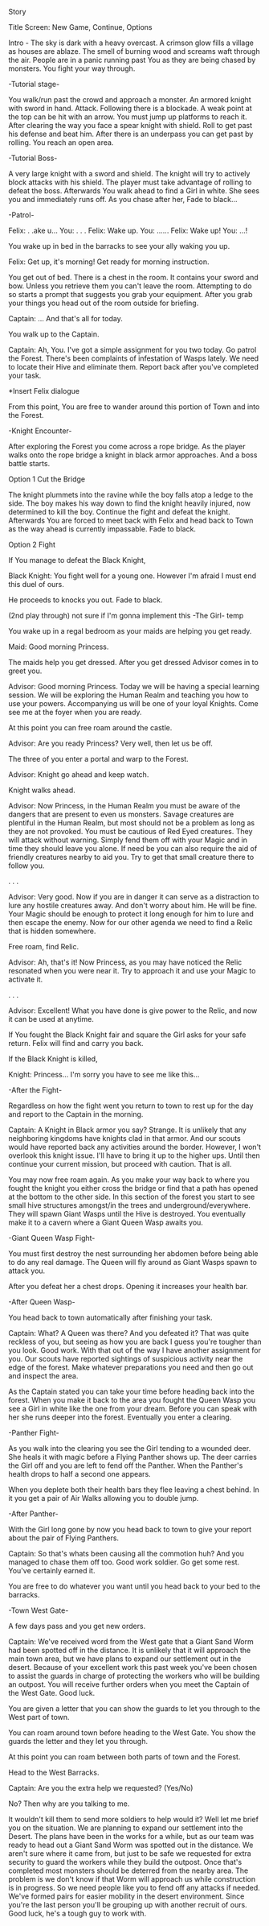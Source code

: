 Story

Title Screen: New Game, Continue, Options

Intro - The sky is dark with a heavy overcast. A crimson glow fills a village as houses are ablaze. The smell of burning wood and screams waft through the air. People are in a panic running past You as they are being chased by monsters. You fight your way through.

-Tutorial stage-

You walk/run past the crowd and approach  a monster. An armored knight with sword in hand. Attack. Following there is a blockade. A weak point at the top can be hit with an arrow. You must jump up platforms to reach it. After clearing the way you face a spear knight with shield. Roll to get past his defense and beat him. After there is an underpass you can get past by rolling. You reach an open area.

-Tutorial Boss-

A very large knight with a sword and shield. The knight will try to actively block attacks with his shield. The player must take advantage of rolling to defeat the boss. Afterwards You walk ahead to find a Girl in white. She sees you and immediately runs off. As you chase after her, Fade to black...

-Patrol-

Felix: . .ake u...
You: . . .
Felix: Wake up.
You: ......
Felix: Wake up!
You: ...!

You wake up in bed in the barracks to see your ally waking you up.

Felix: Get up, it's morning! Get ready for morning instruction.

You get out of bed. There is a chest in the room. It contains your sword and bow. Unless you retrieve them you can't leave the room. Attempting to do so starts a prompt that suggests you grab your equipment. After you grab your things you head out of the room outside for briefing.

Captain: ... And that's all for today.

You walk up to the Captain.

Captain: Ah, You. I've got a simple assignment for you two today. Go patrol the Forest. There's been complaints of infestation of Wasps lately. We need to locate their Hive and eliminate them. Report back after you've completed your task.

*Insert Felix dialogue

From this point, You are free to wander around this portion of Town and into the Forest.

-Knight Encounter-

After exploring the Forest you come across a rope bridge. As the player walks onto the rope bridge a knight in black armor approaches. And a boss battle starts.

Option 1 Cut the Bridge

The knight plummets into the ravine while the boy falls atop a ledge to the side. The boy makes his way down to find the knight heavily injured, now determined to kill the boy. Continue the fight and defeat the knight. Afterwards You are forced to meet back with Felix and head back to Town as the way ahead is currently impassable. Fade to black.

Option 2 Fight

If You manage to defeat the Black Knight,

Black Knight: You fight well for a young one. However I'm afraid I must end this duel of ours.

He proceeds to knocks you out. Fade to black.

(2nd play through) not sure if I'm gonna implement this
-The Girl- temp

You wake up in a regal bedroom as your maids are helping you get ready.

Maid: Good morning Princess.

The maids help you get dressed. After you get dressed Advisor comes in to greet you.

Advisor: Good morning Princess. Today we  will be having a special learning session. We will be exploring the Human Realm and teaching you how to use your powers. Accompanying us will be one of your loyal Knights. Come see me at the foyer when you are ready.

At this point you can free roam around the castle.

Advisor: Are you ready Princess? Very well, then let us be off.

The three of you enter a portal and warp to the Forest.

Advisor: Knight go ahead and keep watch.

Knight walks ahead.

Advisor: Now Princess, in the Human Realm you must be aware of the dangers that are present to even us monsters. Savage creatures are plentiful in the Human Realm, but most should not be a problem as long as they are not provoked. You must be cautious of Red Eyed creatures. They will attack without warning. Simply fend them off with your Magic and in time they should leave you alone. If need be you can also require the aid of friendly creatures nearby to aid you. Try to get that small creature there to follow you.

. . .

Advisor: Very good. Now if you are in danger it can serve as a distraction to lure any hostile creatures away. And don't worry about him. He will be fine. Your Magic should be enough to protect it long enough for him to lure and then escape the enemy. Now for our other agenda we need to find a Relic that is hidden somewhere.

Free roam, find Relic.

Advisor: Ah, that's it! Now Princess, as you may have noticed the Relic resonated when you were near it. Try to approach it and use your Magic to activate it.

. . .

Advisor: Excellent! What you have done is give power to the Relic, and now it can be used at anytime. 

If You fought the Black Knight fair and square the Girl asks for your safe return. Felix will find and carry you back.

If the Black Knight is killed,

Knight: Princess... I'm sorry you have to see me like this...

-After the Fight-

Regardless on how the fight went you return to town to rest up for the day and report to the Captain in the morning.

Captain: A Knight in Black armor you say? Strange. It is unlikely that any neighboring kingdoms have knights clad in that armor. And our scouts would have reported back any activities around the border. However, I won't overlook this knight issue. I'll have to bring it up to the higher ups. Until then continue your current mission, but proceed with caution. That is all.

You may now free roam again. As you make your way back to where you fought the knight you either cross the bridge or find that a path has opened at the bottom to the other side. In this section of the forest you start to see small hive structures amongst/in the trees and underground/everywhere. They will spawn Giant Wasps until the Hive is destroyed. You eventually make it to a cavern where a Giant Queen Wasp awaits you.

-Giant Queen Wasp Fight-

You must first destroy the nest surrounding her abdomen before being able to do any real damage. The Queen will fly around as Giant Wasps spawn to attack you.

After you defeat her a chest drops. Opening it increases your health bar.

-After Queen Wasp-

You head back to town automatically after finishing your task.

Captain: What? A Queen was there? And you defeated it? That was quite reckless of you, but seeing as how you are back I guess you're tougher than you look. Good work. With that out of the way I have another assignment for you. Our scouts have reported sightings of suspicious activity near the edge of the forest. Make whatever preparations you need and then go out and inspect the area.

As the Captain stated you can take your time before heading back into the forest. When you make it back to the area you fought the Queen Wasp you see a Girl in white like the one from your dream. Before you can speak with her she runs deeper into the forest. Eventually you enter a clearing.

-Panther Fight-

As you walk into the clearing you see the Girl tending to a wounded deer. She heals it with magic before a Flying Panther shows up. The deer carries the Girl off and you are left to fend off the Panther. When the Panther's health drops to half a second one appears.

When you deplete both their health bars they flee leaving a chest behind. In it you get a pair of Air Walks allowing you to double jump.

-After Panther-

With the Girl long gone by now you head back to town to give your report about the pair of Flying Panthers.

Captain: So that's whats been causing all the commotion huh? And you managed to chase them off too. Good work soldier. Go get some rest. You've certainly earned it.

You are free to do whatever you want until you head back to your bed to the barracks.

-Town West Gate-

A few days pass and you get new orders.

Captain: We've received word from the West gate that a Giant Sand Worm had been spotted off in the distance. It is unlikely that it will approach the main town area, but we have plans to expand our settlement out in the desert. Because of your excellent work this past week you've been chosen to assist the guards in charge of protecting the workers who will be building an outpost. You will receive further orders when you meet the Captain of the West Gate. Good luck.

You are given a letter that you can show the guards to let you through to the West part of town.

You can roam around town before heading to the West Gate. You show the guards the letter and they let you through.

At this point you can roam between both parts of town and the Forest.

Head to the West Barracks.

Captain: Are you the extra help we requested? (Yes/No)

No? Then why are you talking to me.

It wouldn't kill them to send more soldiers to help would it? Well let me brief you on the situation. We are planning to expand our settlement into the Desert. The plans have been in the works for a while, but as our team was ready to head out a Giant Sand Worm was spotted out in the distance. We aren't sure where it came from, but just to be safe we requested for extra security to guard the workers while they build the outpost. Once that's completed most monsters should be deterred from the nearby area. The problem is we don't know if that Worm will approach us while construction is in progress. So we need people like you to fend off any attacks if needed. We've formed pairs for easier mobility in the desert environment. Since you're the last person you'll be grouping up with another recruit of ours. Good luck, he's a tough guy to work with.
